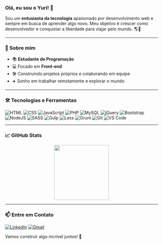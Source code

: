 ### Olá, eu sou o Yuri! 👋

Sou um **entusiasta da tecnologia** apaixonado por desenvolvimento web e sempre em busca de aprender algo novo. Meu objetivo é crescer como desenvolvedor e conquistar a liberdade para viajar pelo mundo. 🌎🚀

---

### 🚀 Sobre mim
- 📚 **Estudante de Programação**
- 💻 Focado em **Front-end**
- 🛠️ Construindo projetos próprios e colaborando em equipe
- ✈️ Sonho em trabalhar remotamente e explorar o mundo

---

### 🛠️ Tecnologias e Ferramentas

![HTML](https://img.shields.io/badge/HTML5-%23E34F26.svg?style=for-the-badge&logo=html5&logoColor=white)
![CSS](https://img.shields.io/badge/CSS3-%231572B6.svg?style=for-the-badge&logo=css3&logoColor=white)
![JavaScript](https://img.shields.io/badge/JavaScript-%23F7DF1E.svg?style=for-the-badge&logo=javascript&logoColor=black)
![PHP](https://img.shields.io/badge/PHP-777BB4?style=for-the-badge&logo=php&logoColor=white)
![MySQL](https://img.shields.io/badge/MySQL-%2300758F.svg?style=for-the-badge&logo=mysql&logoColor=white)
![jQuery](https://img.shields.io/badge/jquery-%230769AD.svg?style=for-the-badge&logo=jquery&logoColor=white)
![Bootstrap](https://img.shields.io/badge/bootstrap-%238511FA.svg?style=for-the-badge&logo=bootstrap&logoColor=white)
![NodeJS](https://img.shields.io/badge/node.js-6DA55F?style=for-the-badge&logo=node.js&logoColor=white)
![SASS](https://img.shields.io/badge/SASS-hotpink.svg?style=for-the-badge&logo=SASS&logoColor=white)
![Gulp](https://img.shields.io/badge/GULP-%23CF4647.svg?style=for-the-badge&logo=gulp&logoColor=white)
![Less](https://img.shields.io/badge/less-2B4C80?style=for-the-badge&logo=less&logoColor=white)
![Grunt](https://img.shields.io/badge/grunt-EB9301?style=for-the-badge&logo=Grunt&logoColor=black)
![Git](https://img.shields.io/badge/Git-%23F05032.svg?style=for-the-badge&logo=git&logoColor=white)
![VS Code](https://img.shields.io/badge/VS%20Code-%23007ACC.svg?style=for-the-badge&logo=visual-studio-code&logoColor=white)


---

### 📈 GitHub Stats

<div align="center">
  <img height="180em" src="https://github-readme-stats.vercel.app/api?username=Yuri-Romeu&show_icons=true&theme=radical"/>
</div>

---

### 📫 Entre em Contato

[![LinkedIn](https://img.shields.io/badge/LinkedIn-%230077B5.svg?style=for-the-badge&logo=linkedin&logoColor=white)](https://www.linkedin.com/in/YuriRomeu/)
[![Gmail](https://img.shields.io/badge/Gmail-D14836?style=for-the-badge&logo=gmail&logoColor=white)](mailto:yuriromeu2007@gmail.com)

Vamos construir algo incrível juntos! 🚀

